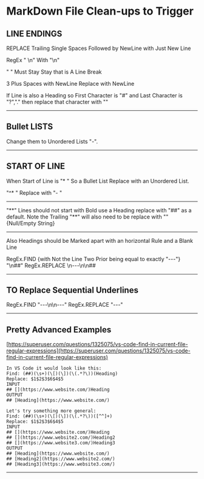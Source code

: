 <!-- AuthoredBy:nathan@logdata.tech @NK -->

# MarkDown File Clean-ups to Trigger

## LINE ENDINGS

REPLACE Trailing Single Spaces Followed by NewLine with Just New Line

RegEx " \n" With "\n"

" " Must Stay Stay that is A Line Break

3 Plus Spaces with NewLine Replace with NewLine

If Line is also a Heading so First Character is "#" and Last Character is "?","." then replace that character with ""

---

## Bullet LISTS

Change them to Unordered Lists "-".

---

## START OF LINE

When Start of Line is "\* " So a Bullet List Replace with an Unordered List.

"^\* " Replace with "- "

---

"\*\*" Lines should not start with Bold use a Heading replace with "##" as a default. Note the Trailing "\*\*" will also need to be replace with "" {Null/Empty String}

---

Also Headings should be Marked apart with an horizontal Rule and a Blank Line

RegEx.FIND {with Not the Line Two Prior being equal to exactly "---"}
"\n##"
RegEx.REPLACE
\n---\n\n##

---

## TO Replace Sequential Underlines

RegEx.FIND
"---\n\n---"
RegEx.REPLACE
"---"

---

## Pretty Advanced Examples

[https://superuser.com/questions/1325075/vs-code-find-in-current-file-regular-expressions](https://superuser.com/questions/1325075/vs-code-find-in-current-file-regular-expressions)

```
In VS Code it would look like this:
Find: (##)(\s+)(\[)(\])(\(.*?\))(Heading)
Replace: $1$2$3$6$4$5
INPUT
## [](https://www.website.com/)Heading
OUTPUT
## [Heading](https://www.website.com/)

Let's try something more general:
Find: (##)(\s+)(\[)(\])(\(.*?\))([^^]+)
Replace: $1$2$3$6$4$5
INPUT
## [](https://www.website.com/)Heading
## [](https://www.website2.com/)Heading2
## [](https://www.website3.com/)Heading3
OUTPUT
## [Heading](https://www.website.com/)
## [Heading2](https://www.website2.com/)
## [Heading3](https://www.website3.com/)
```

---
